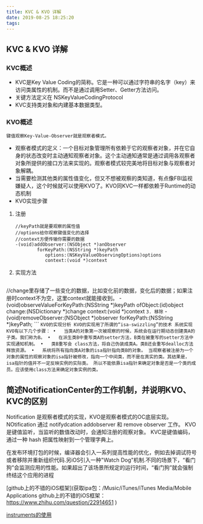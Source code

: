 ```yaml
---
title: KVC & KVO 详解
date: 2019-08-25 18:25:20
tags:
---
```



## KVC & KVO 详解

### KVC概述

* KVC是Key Value Coding的简称。它是一种可以通过字符串的名字（key）来访问类属性的机制。而不是通过调用Setter、Getter方法访问。
* 关键方法定义在 NSKeyValueCodingProtocol
* KVC支持类对象和内建基本数据类型。

### KVO概述
`键值观察Key-Value-Observer就是观察者模式。`
* 观察者模式的定义：一个目标对象管理所有依赖于它的观察者对象，并在它自身的状态改变时主动通知观察者对象。这个主动通知通常是通过调用各观察者对象所提供的接口方法来实现的。观察者模式较完美地将目标对象与观察者对象解耦。
* 当需要检测其他类的属性值变化，但又不想被观察的类知道，有点像FBI监视嫌疑人，这个时候就可以使用KVO了。KVO同KVC一样都依赖于Runtime的动态机制
* KVO实现步骤
  
1. 注册
	```
	//keyPath就是要观察的属性值
	//options给你观察键值变化的选择
	//context方便传输你需要的数据
	-(void)addObserver:(NSObject *)anObserver 
	        forKeyPath:(NSString *)keyPath 
	           options:(NSKeyValueObservingOptions)options 
	           context:(void *)context
	```
 2. 实现方法
	```
//change里存储了一些变化的数据，比如变化前的数据，变化后的数据；如果注册时context不为空，这里context就能接收到。
-(void)observeValueForKeyPath:(NSString *)keyPath 
                     ofObject:(id)object
                       change:(NSDictionary *)change 
                      context:(void *)context
	```
 3. 移除
	```
		- (void)removeObserver:(NSObject *)observer forKeyPath:(NSString *)keyPath;
	```
`
KVO的实现分析
KVO的实现用了所谓的“isa-swizzling”的技术
系统实现KVO有以下几个步骤：
	•	当类A的对象第一次被观察的时候，系统会在运行期动态创建类A的子类。我们称为B。
	•	在派生类B中重写类A的setter方法，B类在被重写的setter方法中实现通知机制。
	•	类B重写会 class方法，将自己伪装成类A。类B还会重写dealloc方法释放资源。
	•	系统将所有指向类A对象的isa指针指向类B的对象。
当观察者被注册为一个对象的属性的观察对象的isa指针被修改，指向一个中间类，而不是在真实的类。其结果是，isa指针的值并不一定反映实例的实际类。
所以不能依靠isa指针来确定对象是否是一个类的成员。应该使用class方法来确定对象实例的类。
`

## 简述NotificationCenter的工作机制，并说明KVO、KVC的区别
Notification 是观察者模式的实现，KVO是观察者模式的OC底层实现。
NOtification 通过 notifydcation addobserver 和 remove observer 工作。
KVO是键值监听，当监听的数值改动时，会通知注册的观察对象。
KVC是键值编码，通过一种 hash 把属性映射到一个管理字典上。

在发布环境打包的时候，编译器会引入一系列提高性能的优化，例如去掉调试符号或者移除并重新组织代码.另iOS引入一种"Watch Dog"机制.不同的场景下，“看门狗”会监测应用的性能。如果超出了该场景所规定的运行时间，“看门狗”就会强制终结这个应用的进程

[github上的不错的iOS框架](获取ipa包：/Music/iTunes/iTunes Media/Mobile Applications
github上的不错的iOS框架： https://www.zhihu.com/question/22914651
)

[instruments的使用](https://segmentfault.com/a/1190000002568993)
